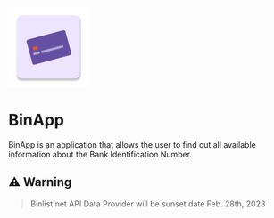 ![](./app/src/main/res/mipmap-xxhdpi/ic_launcher.png)
# BinApp
BinApp is an application that allows the user to find out all available information about the Bank Identification Number.
## ⚠️ Warning
> Binlist.net API Data Provider will be sunset date Feb. 28th, 2023
